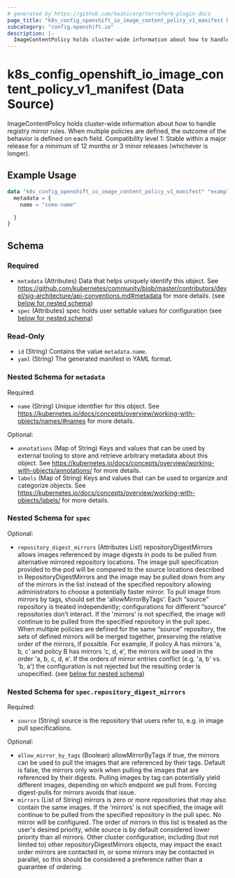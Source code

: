 ```yaml
---
# generated by https://github.com/hashicorp/terraform-plugin-docs
page_title: "k8s_config_openshift_io_image_content_policy_v1_manifest Data Source - terraform-provider-k8s"
subcategory: "config.openshift.io"
description: |-
  ImageContentPolicy holds cluster-wide information about how to handle registry mirror rules. When multiple policies are defined, the outcome of the behavior is defined on each field.  Compatibility level 1: Stable within a major release for a minimum of 12 months or 3 minor releases (whichever is longer).
---
```


# k8s_config_openshift_io_image_content_policy_v1_manifest (Data Source)

ImageContentPolicy holds cluster-wide information about how to handle registry mirror rules. When multiple policies are defined, the outcome of the behavior is defined on each field.  Compatibility level 1: Stable within a major release for a minimum of 12 months or 3 minor releases (whichever is longer).

## Example Usage

```terraform
data "k8s_config_openshift_io_image_content_policy_v1_manifest" "example" {
  metadata = {
    name = "some-name"

  }
}
```

<!-- schema generated by tfplugindocs -->
## Schema

### Required

- `metadata` (Attributes) Data that helps uniquely identify this object. See https://github.com/kubernetes/community/blob/master/contributors/devel/sig-architecture/api-conventions.md#metadata for more details. (see [below for nested schema](#nestedatt--metadata))
- `spec` (Attributes) spec holds user settable values for configuration (see [below for nested schema](#nestedatt--spec))

### Read-Only

- `id` (String) Contains the value `metadata.name`.
- `yaml` (String) The generated manifest in YAML format.

<a id="nestedatt--metadata"></a>
### Nested Schema for `metadata`

Required:

- `name` (String) Unique identifier for this object. See https://kubernetes.io/docs/concepts/overview/working-with-objects/names/#names for more details.

Optional:

- `annotations` (Map of String) Keys and values that can be used by external tooling to store and retrieve arbitrary metadata about this object. See https://kubernetes.io/docs/concepts/overview/working-with-objects/annotations/ for more details.
- `labels` (Map of String) Keys and values that can be used to organize and categorize objects. See https://kubernetes.io/docs/concepts/overview/working-with-objects/labels/ for more details.


<a id="nestedatt--spec"></a>
### Nested Schema for `spec`

Optional:

- `repository_digest_mirrors` (Attributes List) repositoryDigestMirrors allows images referenced by image digests in pods to be pulled from alternative mirrored repository locations. The image pull specification provided to the pod will be compared to the source locations described in RepositoryDigestMirrors and the image may be pulled down from any of the mirrors in the list instead of the specified repository allowing administrators to choose a potentially faster mirror. To pull image from mirrors by tags, should set the 'allowMirrorByTags'.  Each “source” repository is treated independently; configurations for different “source” repositories don’t interact.  If the 'mirrors' is not specified, the image will continue to be pulled from the specified repository in the pull spec.  When multiple policies are defined for the same “source” repository, the sets of defined mirrors will be merged together, preserving the relative order of the mirrors, if possible. For example, if policy A has mirrors 'a, b, c' and policy B has mirrors 'c, d, e', the mirrors will be used in the order 'a, b, c, d, e'.  If the orders of mirror entries conflict (e.g. 'a, b' vs. 'b, a') the configuration is not rejected but the resulting order is unspecified. (see [below for nested schema](#nestedatt--spec--repository_digest_mirrors))

<a id="nestedatt--spec--repository_digest_mirrors"></a>
### Nested Schema for `spec.repository_digest_mirrors`

Required:

- `source` (String) source is the repository that users refer to, e.g. in image pull specifications.

Optional:

- `allow_mirror_by_tags` (Boolean) allowMirrorByTags if true, the mirrors can be used to pull the images that are referenced by their tags. Default is false, the mirrors only work when pulling the images that are referenced by their digests. Pulling images by tag can potentially yield different images, depending on which endpoint we pull from. Forcing digest-pulls for mirrors avoids that issue.
- `mirrors` (List of String) mirrors is zero or more repositories that may also contain the same images. If the 'mirrors' is not specified, the image will continue to be pulled from the specified repository in the pull spec. No mirror will be configured. The order of mirrors in this list is treated as the user's desired priority, while source is by default considered lower priority than all mirrors. Other cluster configuration, including (but not limited to) other repositoryDigestMirrors objects, may impact the exact order mirrors are contacted in, or some mirrors may be contacted in parallel, so this should be considered a preference rather than a guarantee of ordering.
